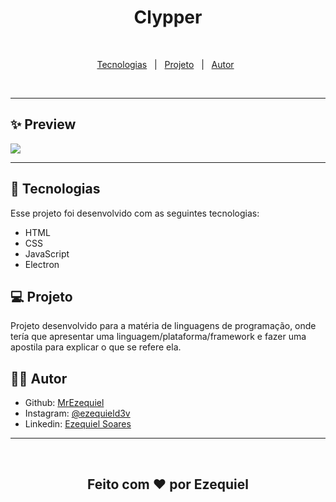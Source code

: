 <h1 align="center">
  Clypper
</h1>
<br>
<p align="center">
  <a href="#-tecnologias">Tecnologias</a>&nbsp;&nbsp;&nbsp;|&nbsp;&nbsp;
  <a href="#-projeto">Projeto</a>&nbsp;&nbsp;&nbsp;|&nbsp;&nbsp;
  <a href="#-autor">Autor</a>&nbsp;&nbsp;
</p>
<br>
<hr>

## ✨ Preview

<img src="https://i.imgur.com/HUT5BRo.png">
<hr>

## 🚀 Tecnologias

Esse projeto foi desenvolvido com as seguintes tecnologias:

- HTML
- CSS
- JavaScript
- Electron

## 💻 Projeto

Projeto desenvolvido para a matéria de linguagens de programação, onde tería que apresentar uma linguagem/plataforma/framework e fazer uma apostila para explicar o que se refere ela.

## 👨‍💻 Autor

- Github: <a href="https://github.com/MrEzequiel">MrEzequiel</a>
- Instagram: <a href="https://www.instagram.com/ezequield3v/">@ezequield3v</a>
- Linkedin: <a href="https://www.linkedin.com/in/ezequiel-soares-da-silva-b64a64207">Ezequiel Soares</a>

<hr>
<br>
<h2 align="center">Feito com ♥ por Ezequiel</h2>
